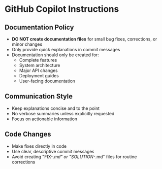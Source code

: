 # GitHub Copilot Instructions

## Documentation Policy

- **DO NOT create documentation files** for small bug fixes, corrections, or minor changes
- Only provide quick explanations in commit messages
- Documentation should only be created for:
  - Complete features
  - System architecture
  - Major API changes
  - Deployment guides
  - User-facing documentation

## Communication Style

- Keep explanations concise and to the point
- No verbose summaries unless explicitly requested
- Focus on actionable information

## Code Changes

- Make fixes directly in code
- Use clear, descriptive commit messages
- Avoid creating "FIX-*.md" or "SOLUTION-*.md" files for routine corrections
